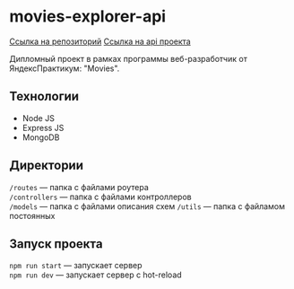 # movies-explorer-api

[Ссылка на репозиторий](https://github.com/Daniilcom/movies-explorer-api)
[Ссылка на api проекта](https://api.movies-web.nomoredomainsicu.ru)

Дипломный проект в рамках программы веб-разработчик от ЯндексПрактикум: "Movies".
## Технологии

- Node JS
- Express JS
- MongoDB

## Директории

`/routes` — папка с файлами роутера  
`/controllers` — папка с файлами контроллеров  
`/models` — папка с файлами описания схем 
`/utils` — папка с файламом постоянных

## Запуск проекта

`npm run start` — запускает сервер  
`npm run dev` — запускает сервер с hot-reload
